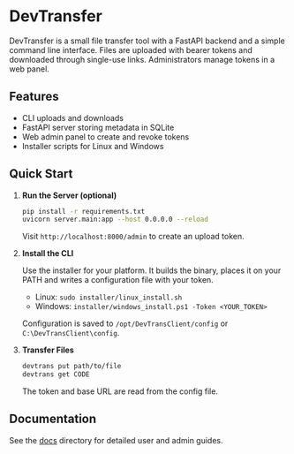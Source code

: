 # DevTransfer

DevTransfer is a small file transfer tool with a FastAPI backend and a simple command line interface. Files are uploaded with bearer tokens and downloaded through single-use links. Administrators manage tokens in a web panel.

## Features

- CLI uploads and downloads
- FastAPI server storing metadata in SQLite
- Web admin panel to create and revoke tokens
- Installer scripts for Linux and Windows

## Quick Start

1. **Run the Server (optional)**
   
   ```bash
   pip install -r requirements.txt
   uvicorn server.main:app --host 0.0.0.0 --reload
   ```
   Visit `http://localhost:8000/admin` to create an upload token.

2. **Install the CLI**
   
   Use the installer for your platform. It builds the binary, places it on your PATH and writes a configuration file with your token.

   - Linux: `sudo installer/linux_install.sh`
   - Windows: `installer/windows_install.ps1 -Token <YOUR_TOKEN>`

   Configuration is saved to `/opt/DevTransClient/config` or `C:\DevTransClient\config`.

3. **Transfer Files**
   
   ```bash
   devtrans put path/to/file
   devtrans get CODE
   ```
   The token and base URL are read from the config file.

## Documentation

See the [docs](./docs/) directory for detailed user and admin guides.
